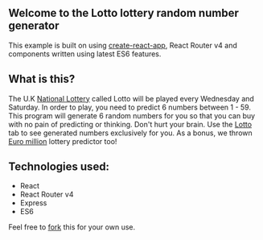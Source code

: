 ## Welcome to the Lotto lottery random number generator

This example is built on using [create-react-app](https://github.com/facebookincubator/create-react-app), React Router v4 and components written using latest ES6 features.

## What is this?

The U.K [National Lottery](https://www.national-lottery.co.uk/) called Lotto will be played every Wednesday and Saturday. In order to play, you need to predict 6 numbers between 1 - 59. This program will generate 6 random numbers for you so that you can buy with no pain of predicting or thinking. Don't hurt your brain. Use the [Lotto](./uk-lotto) tab to see generated numbers exclusively for you. As a bonus, we thrown [Euro million](./euro-million) lottery predictor too!

## Technologies used:

*   React
*   React Router v4
*   Express
*   ES6

Feel free to [fork](https://github.com/scriptstar/lotto) this for your own use.
